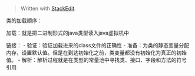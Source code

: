 


> Written with [StackEdit](https://stackedit.io/).

类的加载顺序：

加载：就是把二进制形式的java类型读入java虚拟机中

链接：
	- 验证：验证加载进来的class文件的正确性
	- 准备：为类的静态变量分配内存，设置默认值。但是在到达初始化之前，类变量都没有初始化为真正的初始值。
	- 解析：解析过程就是在类型的常量池中寻找类、接口、字段和方法的符号引用

<!--stackedit_data:
eyJoaXN0b3J5IjpbMjQwMDk2MzEsMTQ4MTM4NjQyXX0=
-->